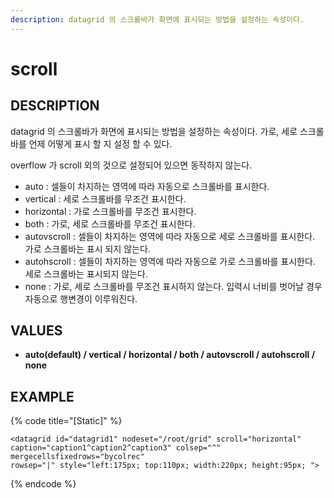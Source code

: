 ```yaml
---
description: datagrid 의 스크롤바가 화면에 표시되는 방법을 설정하는 속성이다.
---
```


# scroll

## DESCRIPTION

datagrid 의 스크롤바가 화면에 표시되는 방법을 설정하는 속성이다. 가로, 세로 스크롤바를 언제 어떻게 표시 할 지 설정 할 수 있다.

overflow 가 scroll 외의 것으로 설정되어 있으면 동작하지 않는다. 

* auto : 셀들이 차지하는 영역에 따라 자동으로 스크롤바를 표시한다.
* vertical : 세로 스크롤바를 무조건 표시한다.
* horizontal : 가로 스크롤바를 무조건 표시한다.
* both : 가로, 세로 스크롤바를 무조건 표시한다.
* autovscroll : 셀들이 차지하는 영역에 따라 자동으로 세로 스크롤바를 표시한다. 가로 스크롤바는 표시 되지 않는다.
* autohscroll : 셀들이 차지하는 영역에 따라 자동으로 가로 스크롤바를 표시한다. 세로 스크롤바는 표시되지 않는다.
* none : 가로, 세로 스크롤바를 무조건 표시하지 않는다. 입력시 너비를 벗어날 경우 자동으로 행변경이 이루워진다.                      

## VALUES

* **auto\(default\) / vertical / horizontal / both / autovscroll / autohscroll / none**

## EXAMPLE

{% code title="\[Static\]" %}
```markup
<datagrid id="datagrid1" nodeset="/root/grid" scroll="horizontal" 
caption="caption1^caption2^caption3" colsep="^" mergecellsfixedrows="bycolrec" 
rowsep="|" style="left:175px; top:110px; width:220px; height:95px; ">
```
{% endcode %}

